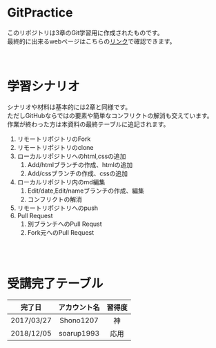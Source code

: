 # GitPractice
このリポジトリは3章のGit学習用に作成されたものです。  
最終的に出来るwebページはこちらの[リンク](https://shono1207.github.io/PracticeGit/sample.html)で確認できます。
<br>  
<br>

# 学習シナリオ
シナリオや材料は基本的には2章と同様です。  
ただしGitHubならではの要素や簡単なコンフリクトの解消も交えています。  
作業が終わった方は本資料の最終テーブルに追記されます。

1. リモートリポジトリのFork
1. リモートリポジトリのclone
1. ローカルリポジトリへのhtml,cssの追加
    1. Add/htmlブランチの作成、htmlの追加
    1. Add/cssブランチの作成、cssの追加
1. ローカルリポジトリ内のmd編集
    1. Edit/date,Edit/nameブランチの作成、編集
    1. コンフリクトの解消
1. リモートリポジトリへのpush
1. Pull Request
    1. 別ブランチへのPull Requst
    1. Fork元へのPull Request

<br>  
<br>

# 受講完了テーブル
| 完了日 | アカウント名 | 習得度 |
|:---:|:---:|:---:|
|2017/03/27 |Shono1207 | 神 |
|2018/12/05 |soarup1993 | 応用 |
